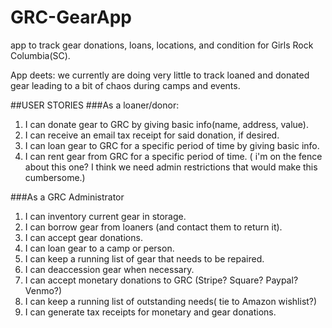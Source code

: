 # GRC-GearApp
app to track gear donations, loans, locations, and condition for Girls Rock Columbia(SC).

App deets:
 we currently are doing very little to track loaned and donated gear leading to a bit of chaos during camps and events.

 ##USER STORIES
 ###As a loaner/donor:
 1. I can donate gear to GRC by giving basic info(name, address, value).
 2. I can receive an email tax receipt for said donation, if desired.
 3. I can loan gear to GRC for a specific period of time by giving basic info.
 4. I can rent gear from GRC for a specific period of time. ( i'm on the fence about this one? I think we need admin restrictions that would make this cumbersome.)

 ###As a GRC Administrator
 1. I can inventory current gear in storage.
 2. I can borrow gear from loaners (and contact them to return it).
 3. I can accept gear donations. 
 4. I can loan gear to a camp or person.
 5. I can keep a running list of gear that needs to be repaired.
 6. I can deaccession gear when necessary.
 7. I can accept monetary donations to GRC (Stripe? Square? Paypal? Venmo?)
 8. I can keep a running list of outstanding needs( tie to Amazon wishlist?)
 9. I can generate tax receipts for monetary and gear donations.


